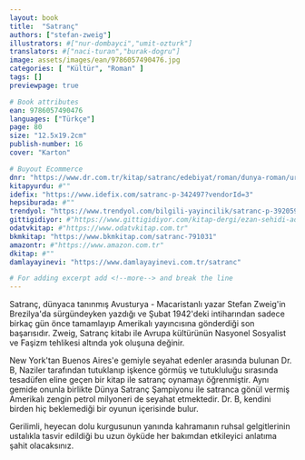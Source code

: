 ```yaml
---
layout: book
title:  "Satranç"
authors: ["stefan-zweig"]
illustrators: #["nur-dombayci","umit-ozturk"]
translators: #["naci-turan","burak-dogru"]
image: assets/images/ean/9786057490476.jpg
categories: [ "Kültür", "Roman" ]
tags: []
previewpage: true

# Book attributes
ean: 9786057490476
languages: ["Türkçe"]
page: 80
size: "12.5x19.2cm"
publish-number: 16
cover: "Karton"

# Buyout Ecommerce
dnr: "https://www.dr.com.tr/kitap/satranc/edebiyat/roman/dunya-roman/urunno=0002011730001"
kitapyurdu: #""
idefix: "https://www.idefix.com/satranc-p-342497?vendorId=3"
hepsiburada: #""
trendyol: "https://www.trendyol.com/bilgili-yayincilik/satranc-p-392059584?boutiqueId=61&merchantId=126218&filterOverPriceListings=false&sav=true"
gittigidiyor: #"https://www.gittigidiyor.com/kitap-dergi/ezan-sehidi-adnan-menderes_pdp_732728793"
odatvkitap: #"https://www.odatvkitap.com.tr"
bkmkitap: "https://www.bkmkitap.com/satranc-791031"
amazontr: #"https://www.amazon.com.tr"
dkitap: #""
damlayayinevi: "https://www.damlayayinevi.com.tr/satranc"

# For adding excerpt add <!--more--> and break the line
---
```

Satranç, dünyaca tanınmış Avusturya - Macaristanlı yazar Stefan Zweig'in Brezilya'da sürgündeyken yazdığı ve Şubat 1942'deki intiharından sadece birkaç gün önce tamamlayıp Amerikalı yayıncısına gönderdiği son başarısıdır.
Zweig, Satranç kitabı ile Avrupa kültürünün Nasyonel Sosyalist ve Faşizm tehlikesi altında yok oluşuna değinir.

New York'tan Buenos Aires'e gemiyle seyahat edenler arasında bulunan Dr. B, Naziler tarafından tutuklanıp işkence görmüş ve tutukluluğu sırasında tesadüfen eline geçen bir kitap ile satranç oynamayı öğrenmiştir.
Aynı gemide onunla birlikte Dünya Satranç Şampiyonu ile satranca gönül vermiş Amerikalı zengin petrol milyoneri de seyahat etmektedir.
Dr. B, kendini birden hiç beklemediği bir oyunun içerisinde bulur.

Gerilimli, heyecan dolu kurgusunun yanında kahramanın ruhsal gelgitlerinin ustalıkla tasvir edildiği bu uzun öyküde her bakımdan etkileyici anlatıma şahit olacaksınız.


<!--more--> 